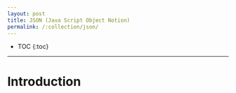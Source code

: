 ```yaml
---
layout: post
title: JSON (Java Script Object Notion)
permalink: /:collection/json/
---
```


- TOC
{:toc}

---

# Introduction
